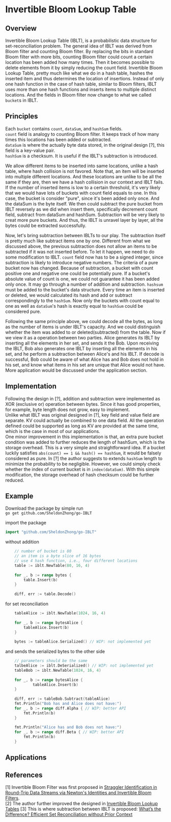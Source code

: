 # Invertible Bloom Lookup Table

## Overview

Invertible Bloom Lookup Table (IBLT), is a probabilistic data structure for set-reconciliation problem. The general idea of IBLT was derived from Bloom filter and counting Bloom filter. By replacing the bits in standard Bloom filter with more bits, counting Bloom filter could count a certain location has been added how many times. Then it becomes possible to delete elements from it by simply reducing the count field. Invertible Bloom Lookup Table, pretty much like what we do in a hash table, hashes the inserted item and thus determines the location of insertions. Instead of only one hash function in the case of hash table, similar to Bloom filters, IBLT uses more than one hash functions and inserts items to multiple distinct locations. And the fields in Bloom filter now change to what we called `bucket`s in IBLT. 

## Principles

Each `bucket` contains `count`, `dataSum`, and `hashSum` fields.  
`count` field is analogy to counting Bloom filter. It keeps track of how many times this locations has been added or subtracted.  
`dataSum` is where the actually byte data stored, in the original design [?], this field is a key-value pair.  
`hashSum` is a checksum. It is useful if the IBLT's subtraction is introduced.

We allow different items to be inserted into same locations, unlike a hash table, where hash collision is not favored. Note that, an item will be inserted into multiple different locations. And these locations are unlike to be all the same if they are, then we have a hash collision in our context and IBLT fails. If the number of inserted items is low to a certain threshold, it's very likely that we would have lots of buckets with count field equals to one. In this case, the bucket is consider "pure", since it's been added only once. And the dataSum is the byte itself. We then could subtract the pure bucket from IBLT reversely as we did when insert them, specifically decrement count field, subtract from dataSum and hashSum. Subtraction will be very likely to creat more pure buckets. And thus, the IBLT is unravel layer by layer, all the bytes could be extracted successfully. 

Now, let's bring subtraction between IBLTs to our play. The subtraction itself is pretty much like subtract items one by one. Different from what we discussed above, the previous subtraction does not allow an items to be subtracted if it was not inserted before. To let it happen, we need to do some modification to IBLT. `count` field now has to be a signed integer, since subtraction is likely to introduce negative numbers. The criteria of a pure bucket now has changed. Because of subtraction, a bucket with count positive one and negative one could be potentially pure. If a bucket's absolute value of count is one, we could not guarantee it has been added only once. It may go through a number of addition and subtraction. `hashsum` must be added to the bucket's data structure. Every time an item is inserted or deleted, we would calculated its hash and add or subtract correspondingly to the `hashSum`. Now only the buckets with count equal to one as well as `dataSum`'s hash is exactly equal to `hashSum` could be considered pure. 

Following the same principle above, we could decode all the bytes, as long as the number of items is under IBLT's capacity. And we could distinguish whether the item was added to or deleted(subtracted) from the table. Now if we view it as a operation between two parties. Alice generates its IBLT by inserting all the elements in her set, and sends it the Bob. Upon receiving the IBLT, Bob also generates one IBLT by inserting all the elements in his set, and he perform a subtraction between Alice's and his IBLT. If decode is successful, Bob could be aware of what Alice has and Bob does not hold in his set, and know what items in his set are unique that Alice would not have. More application would be discussed under the application section.  

## Implementation

Following the design in [?], addition and subtraction were implemented as XOR (exclusive or) operation between bytes. Since it has good properties, for example, byte length does not grow, easy to implement.  
Unlike what IBLT was original designed in [?], key field and value field are separate. KV could actually be combined to one data field. All the operation defined could be supported as long as KV are provided at the same time, which is the case in most of our applications.  
One minor improvement in this implementation is that, an extra pure bucket condition was added to further reduces the length of hashSum, which is the storage overhead. This is a very simple and straightforward idea. If a bucket luckily satisfies `abs(count) == 1 && hash() == hashSum`, it would be falsely considered as pure. In [?] the author suggests to extends `hashSum` length to minimize the probability to be negligible. However, we could simply check whether the index of current bucket is in `index(dataSum)`. With this simple modification, the storage overhead of hash checksum could be further reduced.

## Example

Download the package by simple run  
`go get github.com/SheldonZhong/go-IBLT`

import the package
```go
import "github.com/SheldonZhong/go-IBLT"
````

without addition 
```go
    // number of bucket is 80
    // an item is a byte slice of 16 bytes
    // use 4 hash function, i.e., four different locations
    table := iblt.NewTable(80, 16, 4)
    
    for _, b := range bytes {
    	table.Insert(b)
    }
    
    diff, err := table.Decode()
```

for set reconciliation
```go
    tableAlice := iblt.NewTable(1024, 16, 4)
    
    for _, b := range bytesAlice {
    	tableAlice.Insert(b)
    }
    
    bytes := tableAlice.Serialized() // WIP: not implemented yet
```
and sends the serialized bytes to the other side
```go
    // parameters should be the same
    talbeAlice := iblt.DeSerialized() // WIP: not implemented yet
    tableBob := iblt.NewTable(1024, 16, 4)
    
    for _, b := range bytesAlice {
        	tableAlice.Insert(b)
    }
    
    diff, err := tableBob.Subtract(tableAlice)
    fmt.Println("Bob has and Alice does not have:")
    for _, b := range diff.Alpha { // WIP: better API
    	fmt.Println(b)
    }
    
    fmt.Println("Alice has and Bob does not have:")
    for _, b := range diff.Beta { // WIP: better API
        fmt.Println(b)
    }
```
## Applications



## References

[1] Invertible Bloom Filter was first proposed in [Straggler Identification in Round-Trip Data Streams via Newton's Identities and Invertible Bloom Filters](https://arxiv.org/abs/0704.3313).  
[2] The author further improved the designed in [Invertible Bloom Lookup Tables](https://arxiv.org/abs/1101.2245)
[3] This is where subtraction between IBLT is proposed: [What’s the Difference?
     Efficient Set Reconciliation without Prior Context](https://www.ics.uci.edu/~eppstein/pubs/EppGooUye-SIGCOMM-11.pdf)
